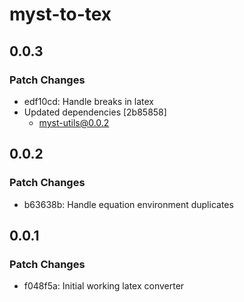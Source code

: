 # myst-to-tex

## 0.0.3

### Patch Changes

- edf10cd: Handle breaks in latex
- Updated dependencies [2b85858]
  - myst-utils@0.0.2

## 0.0.2

### Patch Changes

- b63638b: Handle equation environment duplicates

## 0.0.1

### Patch Changes

- f048f5a: Initial working latex converter
